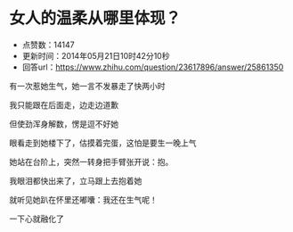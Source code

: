 # 女人的温柔从哪里体现？
- 点赞数：14147
- 更新时间：2014年05月21日10时42分10秒
- 回答url：https://www.zhihu.com/question/23617896/answer/25861350
<body>
 <p data-pid="p0J4W-4U">有一次惹她生气，她一言不发暴走了快两小时</p>
 <p data-pid="z_BlyzpH">我只能跟在后面走，边走边道歉</p>
 <p data-pid="l9GrfVF9">但使劲浑身解数，愣是逗不好她</p>
 <p data-pid="0eNIQB8p">眼看走到她楼下了，估摸着完蛋，这怕是要生一晚上气</p>
 <p data-pid="PG9sl0Ry">她站在台阶上，突然一转身把手臂张开说：抱。</p>
 <p data-pid="Y9MGVR8I">我眼泪都快出来了，立马跟上去抱着她</p>
 <p data-pid="zmqra-Ef">就听见她趴在怀里还嘟囔：我还在生气呢！</p>
 <p data-pid="70TCkgT3">一下心就融化了</p>
</body>